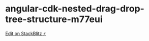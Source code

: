# angular-cdk-nested-drag-drop-tree-structure-m77eui

[Edit on StackBlitz ⚡️](https://stackblitz.com/edit/angular-cdk-nested-drag-drop-tree-structure-m77eui)